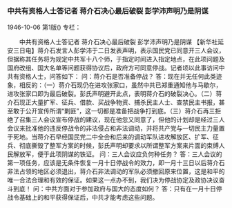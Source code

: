### 中共有资格人士答记者  蒋介石决心最后破裂  彭学沛声明乃是阴谋

1946-10-06
第1版()
专栏：

　　中共有资格人士答记者
    蒋介石决心最后破裂
    彭学沛声明乃是阴谋
    【新华社延安三日电】蒋介石发言人彭学沛于二日发表声明，表示国民党已同意开三人会议，但据称其任务将为规定中共军十八个师，于指定时间进入指定地点，在此项问题及国府改组、国大名单等问题获得协议后，政府方可同意停战。记者顷以此事访问中共有资格人士，问答如下：
    问：蒋介石是否准备停战？
    答：现在并无任何此类迹象，相反的：（一）蒋介石现仍在进攻张家口，虽然中共已郑重通知他与马歇尔，进攻张家口即为最后破裂。彭氏声明避开此点，表明蒋介石的破裂决心。（二）蒋介石现正大量扩军、征兵、借款、买战争物资、捕杀民主人士、查禁民主书报，甚至敢于公开宣传所谓“剿匪”，这一切都是准备把战争打到底。（三）蒋介石再三拒绝了召集三人会议宣布停战的建议，现在他忽又同意了，但他的计划却是经过三人会议来批准他的违反停战令的非法侵占和非法调动，并将共产党与一切民主力量置于死地。当蒋介石早经国民党二中全会和后来的调动军队进攻解放区、扩军、征兵、彻底撕毁了整军方案的时候，彭氏声明却要求以所谓整军方案来片面的束缚人民解放军，便于此项阴谋的铁证。
    问：三人会议应负何种任务？
    答：三人会议的第一项任务，应该是无条件恢复一月十日停战令的效力，即一月十三日以后蒋介石非法占领的地区必须退出，蒋介石非法调动的军队必须撤回原来位置，这是和平的唯一合法合理和有效的保证。如果这一点办不到，我们决为停战协定及政协决议奋斗到底！
    问：中共方面对于参加政府与国大的态度如何？
    答：只有在一月十日停战令基础上的和平获得保证后，中共才能考虑这些问题。

